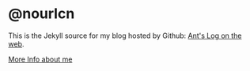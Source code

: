 @nourlcn
=============

This is the Jekyll source for my blog hosted by Github: [Ant's Log on the web](http://blog.ownlinux.net/). 

[More Info about me](http://about.me/nourlcn)
